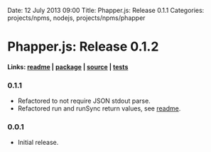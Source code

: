 Date: 12 July 2013 09:00
Title: Phapper.js: Release 0.1.1
Categories: projects/npms, nodejs, projects/npms/phapper

# Phapper.js: Release 0.1.2

#### Links: [readme](/projects/npms/phapper) | [package](https://npmjs.org/package/phapper) | [source](https://github.com/jmervine/phapper) | [tests](https://travis-ci.org/jmervine/phapper)

### 0.1.1

* Refactored to not require JSON stdout parse.
* Refactored run and runSync return values, see [readme](/projects/npms/phapper).

### 0.0.1

* Initial release.


